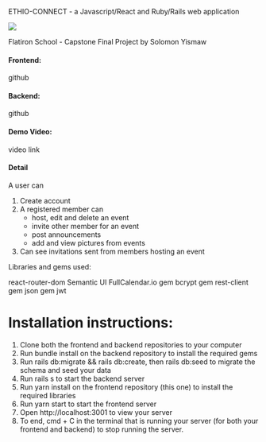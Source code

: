 ETHIO-CONNECT - a Javascript/React and Ruby/Rails web application

<image src="./src/Images/eth_plates2.jpg"></image>

Flatiron School - Capstone Final Project by Solomon Yismaw

<h4>
Frontend: 
</h4>
github
<h4>
Backend: 
</h4>
github
<h4>
Demo Video: 
</h4>
video link

<h4>
Detail
</h4>

A user can

1. Create account
2. A registered member can
   - host, edit and delete an event
   - invite other member for an event
   - post announcements
   - add and view pictures from events
3. Can see invitations sent from members hosting an event

Libraries and gems used:

react-router-dom
Semantic UI
FullCalendar.io
gem bcrypt
gem rest-client
gem json
gem jwt

<h1>
Installation instructions:
</h1>

1. Clone both the frontend and backend repositories to your computer
2. Run bundle install on the backend repository to install the required gems
3. Run rails db:migrate && rails db:create, then rails db:seed to migrate the schema and seed your data
4. Run rails s to start the backend server
5. Run yarn install on the frontend repository (this one) to install the required libraries
6. Run yarn start to start the frontend server
7. Open http://localhost:3001 to view your server
8. To end, cmd + C in the terminal that is running your server (for both your frontend and backend) to stop running the server.
